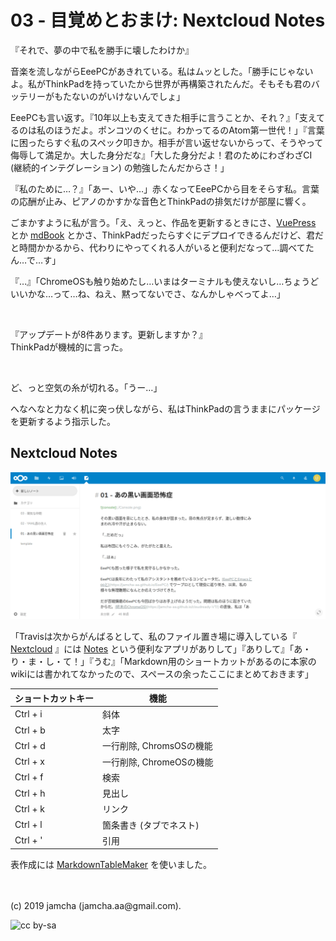 # 03 - 目覚めとおまけ: Nextcloud Notes

『それで、夢の中で私を勝手に壊したわけか』

音楽を流しながらEeePCがあきれている。私はムッとした。「勝手にじゃないよ。私がThinkPadを持っていたから世界が再構築されたんだ。そもそも君のバッテリーがもたないのがいけないんでしょ」  

EeePCも言い返す。『10年以上も支えてきた相手に言うことか、それ？』「支えてるのは私のほうだよ。ポンコツのくせに。わかってるのAtom第一世代！」『言葉に困ったらすぐ私のスペック叩きか。相手が言い返せないからって、そうやって侮辱して満足か。大した身分だな』「大した身分だよ！君のためにわざわざCI (継続的インテグレーション) の勉強したんだからさ！」

『私のために…？』「あー、いや…」赤くなってEeePCから目をそらす私。言葉の応酬が止み、ピアノのかすかな音色とThinkPadの排気だけが部屋に響く。

ごまかすように私が言う。「え、えっと、作品を更新するときにさ、[VuePress](https://vuepress.vuejs.org/) とか [mdBook](https://rust-lang-nursery.github.io/mdBook/) とかさ、ThinkPadだったらすぐにデプロイできるんだけど、君だと時間かかるから、代わりにやってくれる人がいると便利だなって…調べてたん…で…す」

『…』「ChromeOSも触り始めたし…いまはターミナルも使えないし…ちょうどいいかな…って…ね、ねえ、黙ってないでさ、なんかしゃべってよ…」

<br>

『アップデートが8件あります。更新しますか？』  
ThinkPadが機械的に言った。

<br>

ど、っと空気の糸が切れる。「うー…」

へなへなと力なく机に突っ伏しながら、私はThinkPadの言うままにパッケージを更新するよう指示した。

## Nextcloud Notes

![nextcloud-notes ss](./notes.png)

「Travisは次からがんばるとして、私のファイル置き場に導入している『 [Nextcloud](https://nextcloud.com) 』には [Notes](https://github.com/nextcloud/notes) という便利なアプリがありして」『ありして』「あ・り・ま・し・て！」『うむ』「Markdown用のショートカットがあるのに本家のwikiには書かれてなかったので、スペースの余ったここにまとめておきます」

|  ショートカットキー | 機能 |
| --- | --- |
|  Ctrl + i | 斜体 |
|  Ctrl + b | 太字 |
|  Ctrl + d | 一行削除, ChromsOSの機能 |
|  Ctrl + x | 一行削除, ChromeOSの機能 |
|  Ctrl + f | 検索 |
|  Ctrl + h | 見出し |
|  Ctrl + k | リンク |
|  Ctrl + l | 箇条書き (タブでネスト) |
|  Ctrl + ' | 引用 |

表作成には [MarkdownTableMaker](https://chrome.google.com/webstore/detail/markdowntablemaker/cofkbgfmijanlcdooemafafokhhaeold) を使いました。

<br>  
<br>  
(c) 2019 jamcha (jamcha.aa@gmail.com).  

![cc by-sa](https://i.creativecommons.org/l/by-sa/4.0/88x31.png)  

